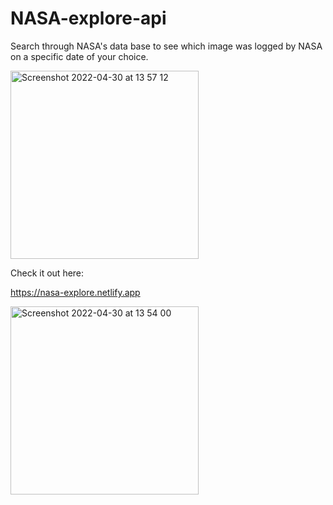 # NASA-explore-api
Search through NASA's data base to see which image was logged by NASA on a specific date of your choice.

<img width="301" alt="Screenshot 2022-04-30 at 13 57 12" src="https://user-images.githubusercontent.com/102547056/166106537-27c61b2e-9cc7-4366-ac79-d8c6aca90ee5.png">


Check it out here:

https://nasa-explore.netlify.app

<img width="301" alt="Screenshot 2022-04-30 at 13 54 00" src="https://user-images.githubusercontent.com/102547056/166106479-6f1e93db-4d19-45cb-95f8-dba476d7238a.png">
